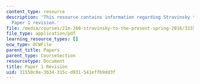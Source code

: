 ```yaml
---
content_type: resource
description: 'This resource contains information regarding Stravinsky to the present:
  Paper 1 revision.'
file: /media/courses/21m-260-stravinsky-to-the-present-spring-2016/31550c0e3b34315cd931541effb9dd3f_MIT21M_260S16_AssnPaper1re.pdf
file_type: application/pdf
learning_resource_types: []
ocw_type: OCWFile
parent_title: Papers
parent_type: CourseSection
resourcetype: Document
title: Paper 1 Revision
uid: 31550c0e-3b34-315c-d931-541effb9dd3f
---
```


